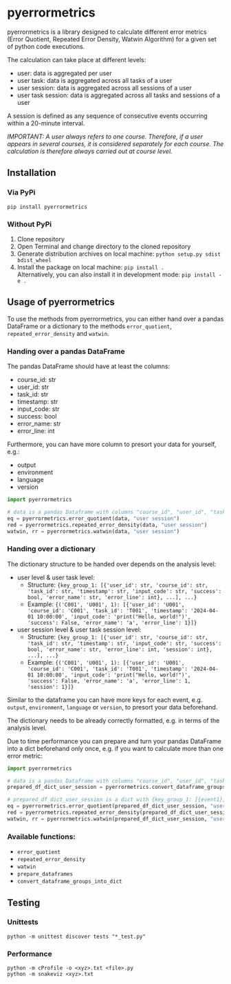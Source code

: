 # pyerrormetrics

pyerrormetrics is a library designed to calculate different error metrics (Error Quotient, Repeated Error Density, Watwin Algorithm) for a given set of python code executions.

The calculation can take place at different levels:
- user: data is aggregated per user
- user task: data is aggregated across all tasks of a user
- user session: data is aggregated across all sessions of a user
- user task session: data is aggregated across all tasks and sessions of a user

A session is defined as any sequence of consecutive events occurring within a 20-minute interval.

*IMPORTANT: 
A user always refers to one course. 
Therefore, if a user appears in several courses, it is considered separately for each course.
The calculation is therefore always carried out at course level.*

## Installation

### Via PyPi
``pip install pyerrormetrics``

### Without PyPi
1. Clone repository
2. Open Terminal and change directory to the cloned repository
3. Generate distribution archives on local machine: ``python setup.py sdist bdist_wheel``
4. Install the package on local machine: ``pip install .`` <br>  Alternatively, you can also install it in development mode: ``pip install -e .``

## Usage of pyerrormetrics
To use the methods from pyerrormetrics, you can either hand over a pandas DataFrame or a dictionary to the methods `error_quotient`, `repeated_error_density` and `watwin`.

### Handing over a pandas DataFrame
The pandas DataFrame should have at least the columns:
- course_id: str
- user_id: str
- task_id: str
- timestamp: str
- input_code: str
- success: bool
- error_name: str
- error_line: int

Furthermore, you can have more column to presort your data for yourself, e.g.:
- output
- environment
- language
- version


````python
import pyerrormetrics

# data is a pandas Dataframe with columns "course_id", "user_id", "task_id", "environment", "language", "version", "timestamp", "input_code", "output", "success", "error_name", "error_line"
eq = pyerrormetrics.error_quotient(data, "user session")
red = pyerrormetrics.repeated_error_density(data, "user session")
watwin, rr = pyerrormetrics.watwin(data, "user session")

````

### Handing over a dictionary
The dictionary structure to be handed over depends on the analysis level:
- user level & user task level: <br>
  - Structure: `{key_group_1: [{'user_id': str, 'course_id': str, 'task_id': str, 'timestamp': str, 'input_code': str, 'success': bool, 'error_name': str, 'error_line': int}, ...], ...} `
  - Example: `{('C001', 'U001', 1): [{'user_id': 'U001', 'course_id': 'C001', 'task_id': 'T001', 'timestamp': '2024-04-01 10:00:00', 'input_code': 'print("Hello, world!")', 'success': False, 'error_name': 'a', 'error_line': 1}]}`
- user session level & user task session level: <br>
  - Structure: `{key_group_1: [{'user_id': str, 'course_id': str, 'task_id': str, 'timestamp': str, 'input_code': str, 'success': bool, 'error_name': str, 'error_line': int, 'session': int}, ...], ...} `
  - Example: `{('C001', 'U001', 1): [{'user_id': 'U001', 'course_id': 'C001', 'task_id': 'T001', 'timestamp': '2024-04-01 10:00:00', 'input_code': 'print("Hello, world!")', 'success': False, 'error_name': 'a', 'error_line': 1, 'session': 1}]}`

Similar to the dataframe you can have more keys for each event, e.g. `output`, `environment`, `language` or `version`, to presort your data beforehand.

The dictionary needs to be already correctly formatted, e.g. in terms of the analysis level.

Due to time performance you can prepare and turn your pandas DataFrame into a dict beforehand only once, e.g. if you want to calculate more than one error metric:
````python
import pyerrormetrics

# data is a pandas Dataframe with columns "course_id", "user_id", "task_id", "environment", "language", "version", "timestamp", "input_code", "output", "success", "error_name", "error_line"
prepared_df_dict_user_session = pyerrormetrics.convert_dataframe_groups_into_dict(pyerrormetrics.prepare_dataframes(data, "user session"))

# prepared_df_dict_user_session is a dict with {key_group_1: [{event1}, {event2}, {event3}], key_group_2: [{event1}, {event2}], ...}
eq = pyerrormetrics.error_quotient(prepared_df_dict_user_session, "user session")
red = pyerrormetrics.repeated_error_density(prepared_df_dict_user_session, "user session")
watwin, rr = pyerrormetrics.watwin(prepared_df_dict_user_session, "user session")
````

### Available functions:
- `error_quotient`
- `repeated_error_density`
- `watwin`
- `prepare_dataframes`
- `convert_dataframe_groups_into_dict`


## Testing

### Unittests
```
python -m unittest discover tests "*_test.py"
```

### Performance
```
python -m cProfile -o <xyz>.txt <file>.py
python -m snakeviz <xyz>.txt
```